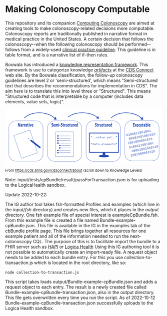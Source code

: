 # Making Colonoscopy Computable

This repository and its companion [Computing Colonoscopy](https://github.com/dhes/CQL-Testing-Framework) are aimed at creating tools to make colonoscopy-related decisions more computable. Colonoscopy reports are traditionally published in narrative format in medical practice in the United States. A certain decision that follows the colonoscopy--when the following colonoscopy should be performed--follows from a widely-used [clinical practice guideline](https://www.ncbi.nlm.nih.gov/pmc/articles/PMC7389642/table/T4/?report=objectonly). This guideline is in table format, and is a narrative list of if-then rules. 

Boxwala has introduced a [knowledge representation framework](https://academic.oup.com/jamia/article/18/Supplement_1/i132/797073?login=false). This framework is use to categorize knowledge [_artifacts_](https://artifacts.ai/what-is-an-artifact/) at the [CDS Connect](https://cds.ahrq.gov/cdsconnect) web site. By the Boxwala classification, the follow-up colonoscopy guidelines are level 2 or 'semi-structured', which means "Semi-structured text that describes the recommendations for implementation in CDS". The aim here is to translate this into level three or "Structured". This means "Structured code that is interpretable by a computer (includes data elements, value sets, logic)".

![Knowledge Levels](/input/images/KnowledgeLevels.png)
<sub>From https://cds.ahrq.gov/cdsconnect/about (scroll down to Knowledge Levels)</sub>

 Note: input/tests/cpBundle/result/passForTransaction.json is for uploading to the LogicaHealth sandbox. 

 Update 2022-10-22: 

 The IG author tool takes fsh-formatted Profiles and examples (which live in the _input/fsh_ directory) and creates new files, which it places in the _output_ directory. One fsh example file of special interest is exampleCpBundle.fsh. From this example file is created a file named Bundle-example-cpBundle.json. This file is available in the IG in the examples tab of the cbBundle profile page. This file brings together all resources for one example patient and all of the information needed to run the next-colonoscopy CQL. The purpose of this is to facilitate import the bundle to a FHIR server such as [_HAPI_](https://hapi.fhir.org/baseR4/swagger-ui/) or [Logica Health](https://sandbox.logicahealth.org) Using this IG authoring tool it is not possible to automatically create an import-ready file. A request object needs to be added to each bundle entry. For this you use collection-to-transaction.js which is located in the root directory, like so:

 ```
 node collection-to-transaction.js
 ```
 This script takes loads output/Bundle-example-cpBundle.json and adds a request object to each entry. The result is a newly created file called Bundle-example-cpBundle-transaction.json, also in the output directory. This file gets overwritten every time you run the script. As of 2022-10-12 Bundle-example-cpBundle-transaction.json successfully uploads to the Logica Health sandbox. 